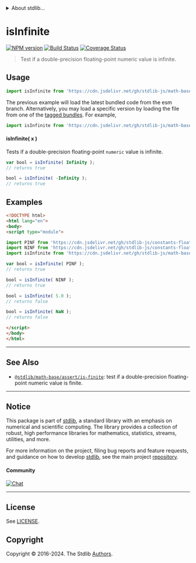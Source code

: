 <!--

@license Apache-2.0

Copyright (c) 2018 The Stdlib Authors.

Licensed under the Apache License, Version 2.0 (the "License");
you may not use this file except in compliance with the License.
You may obtain a copy of the License at

   http://www.apache.org/licenses/LICENSE-2.0

Unless required by applicable law or agreed to in writing, software
distributed under the License is distributed on an "AS IS" BASIS,
WITHOUT WARRANTIES OR CONDITIONS OF ANY KIND, either express or implied.
See the License for the specific language governing permissions and
limitations under the License.

-->


<details>
  <summary>
    About stdlib...
  </summary>
  <p>We believe in a future in which the web is a preferred environment for numerical computation. To help realize this future, we've built stdlib. stdlib is a standard library, with an emphasis on numerical and scientific computation, written in JavaScript (and C) for execution in browsers and in Node.js.</p>
  <p>The library is fully decomposable, being architected in such a way that you can swap out and mix and match APIs and functionality to cater to your exact preferences and use cases.</p>
  <p>When you use stdlib, you can be absolutely certain that you are using the most thorough, rigorous, well-written, studied, documented, tested, measured, and high-quality code out there.</p>
  <p>To join us in bringing numerical computing to the web, get started by checking us out on <a href="https://github.com/stdlib-js/stdlib">GitHub</a>, and please consider <a href="https://opencollective.com/stdlib">financially supporting stdlib</a>. We greatly appreciate your continued support!</p>
</details>

# isInfinite

[![NPM version][npm-image]][npm-url] [![Build Status][test-image]][test-url] [![Coverage Status][coverage-image]][coverage-url] <!-- [![dependencies][dependencies-image]][dependencies-url] -->

> Test if a double-precision floating-point numeric value is infinite.



<section class="usage">

## Usage

```javascript
import isInfinite from 'https://cdn.jsdelivr.net/gh/stdlib-js/math-base-assert-is-infinite@esm/index.mjs';
```
The previous example will load the latest bundled code from the esm branch. Alternatively, you may load a specific version by loading the file from one of the [tagged bundles](https://github.com/stdlib-js/math-base-assert-is-infinite/tags). For example,

```javascript
import isInfinite from 'https://cdn.jsdelivr.net/gh/stdlib-js/math-base-assert-is-infinite@v0.2.0-esm/index.mjs';
```

#### isInfinite( x )

Tests if a double-precision floating-point `numeric` value is infinite.

```javascript
var bool = isInfinite( Infinity );
// returns true

bool = isInfinite( -Infinity );
// returns true
```

</section>

<!-- /.usage -->

<section class="examples">

## Examples

<!-- eslint no-undef: "error" -->

```html
<!DOCTYPE html>
<html lang="en">
<body>
<script type="module">

import PINF from 'https://cdn.jsdelivr.net/gh/stdlib-js/constants-float64-pinf@esm/index.mjs';
import NINF from 'https://cdn.jsdelivr.net/gh/stdlib-js/constants-float64-ninf@esm/index.mjs';
import isInfinite from 'https://cdn.jsdelivr.net/gh/stdlib-js/math-base-assert-is-infinite@esm/index.mjs';

var bool = isInfinite( PINF );
// returns true

bool = isInfinite( NINF );
// returns true

bool = isInfinite( 5.0 );
// returns false

bool = isInfinite( NaN );
// returns false

</script>
</body>
</html>
```

</section>

<!-- /.examples -->

<!-- Section for related `stdlib` packages. Do not manually edit this section, as it is automatically populated. -->

<section class="related">

* * *

## See Also

-   <span class="package-name">[`@stdlib/math-base/assert/is-finite`][@stdlib/math/base/assert/is-finite]</span><span class="delimiter">: </span><span class="description">test if a double-precision floating-point numeric value is finite.</span>

</section>

<!-- /.related -->

<!-- Section for all links. Make sure to keep an empty line after the `section` element and another before the `/section` close. -->


<section class="main-repo" >

* * *

## Notice

This package is part of [stdlib][stdlib], a standard library with an emphasis on numerical and scientific computing. The library provides a collection of robust, high performance libraries for mathematics, statistics, streams, utilities, and more.

For more information on the project, filing bug reports and feature requests, and guidance on how to develop [stdlib][stdlib], see the main project [repository][stdlib].

#### Community

[![Chat][chat-image]][chat-url]

---

## License

See [LICENSE][stdlib-license].


## Copyright

Copyright &copy; 2016-2024. The Stdlib [Authors][stdlib-authors].

</section>

<!-- /.stdlib -->

<!-- Section for all links. Make sure to keep an empty line after the `section` element and another before the `/section` close. -->

<section class="links">

[npm-image]: http://img.shields.io/npm/v/@stdlib/math-base-assert-is-infinite.svg
[npm-url]: https://npmjs.org/package/@stdlib/math-base-assert-is-infinite

[test-image]: https://github.com/stdlib-js/math-base-assert-is-infinite/actions/workflows/test.yml/badge.svg?branch=v0.2.0
[test-url]: https://github.com/stdlib-js/math-base-assert-is-infinite/actions/workflows/test.yml?query=branch:v0.2.0

[coverage-image]: https://img.shields.io/codecov/c/github/stdlib-js/math-base-assert-is-infinite/main.svg
[coverage-url]: https://codecov.io/github/stdlib-js/math-base-assert-is-infinite?branch=main

<!--

[dependencies-image]: https://img.shields.io/david/stdlib-js/math-base-assert-is-infinite.svg
[dependencies-url]: https://david-dm.org/stdlib-js/math-base-assert-is-infinite/main

-->

[chat-image]: https://img.shields.io/gitter/room/stdlib-js/stdlib.svg
[chat-url]: https://app.gitter.im/#/room/#stdlib-js_stdlib:gitter.im

[stdlib]: https://github.com/stdlib-js/stdlib

[stdlib-authors]: https://github.com/stdlib-js/stdlib/graphs/contributors

[umd]: https://github.com/umdjs/umd
[es-module]: https://developer.mozilla.org/en-US/docs/Web/JavaScript/Guide/Modules

[deno-url]: https://github.com/stdlib-js/math-base-assert-is-infinite/tree/deno
[deno-readme]: https://github.com/stdlib-js/math-base-assert-is-infinite/blob/deno/README.md
[umd-url]: https://github.com/stdlib-js/math-base-assert-is-infinite/tree/umd
[umd-readme]: https://github.com/stdlib-js/math-base-assert-is-infinite/blob/umd/README.md
[esm-url]: https://github.com/stdlib-js/math-base-assert-is-infinite/tree/esm
[esm-readme]: https://github.com/stdlib-js/math-base-assert-is-infinite/blob/esm/README.md
[branches-url]: https://github.com/stdlib-js/math-base-assert-is-infinite/blob/main/branches.md

[stdlib-license]: https://raw.githubusercontent.com/stdlib-js/math-base-assert-is-infinite/main/LICENSE

<!-- <related-links> -->

[@stdlib/math/base/assert/is-finite]: https://github.com/stdlib-js/math-base-assert-is-finite/tree/esm

<!-- </related-links> -->

</section>

<!-- /.links -->
